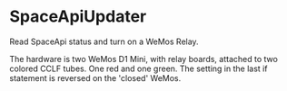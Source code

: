 # SpaceApiUpdater
Read SpaceApi status and turn on a WeMos Relay.

The hardware is two WeMos D1 Mini, with relay boards, attached to two colored CCLF tubes. One red and one green.
The setting in the last if statement is reversed on the 'closed' WeMos.
